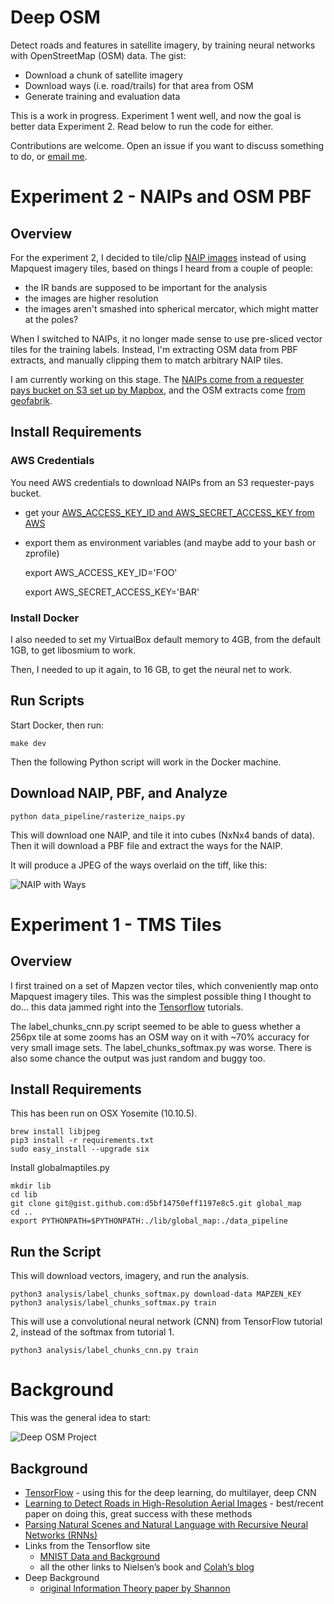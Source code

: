 # Deep OSM

Detect roads and features in satellite imagery, by training neural networks with OpenStreetMap (OSM) data. The gist:

* Download a chunk of satellite imagery
* Download ways (i.e. road/trails) for that area from OSM 
* Generate training and evaluation data

This is a work in progress. Experiment 1 went well, and now the goal is better data Experiment 2. Read below to run the code for either.

Contributions are welcome. Open an issue if you want to discuss something to do, or [email me](mailto:andrew@gaiagps.com).

# Experiment 2 - NAIPs and OSM PBF

## Overview

For the experiment 2, I decided to tile/clip [NAIP images](http://www.fsa.usda.gov/programs-and-services/aerial-photography/imagery-programs/naip-imagery/) instead of using Mapquest imagery tiles, based on things I heard from a couple of people:

* the IR bands are supposed to be important for the analysis
* the images are higher resolution
* the images aren't smashed into spherical mercator, which might matter at the poles?

When I switched to NAIPs, it no longer made sense to use pre-sliced vector tiles for the training labels. Instead, I'm extracting OSM data from PBF extracts, and manually clipping them to match arbitrary NAIP tiles.

I am currently working on this stage. The [NAIPs come from a requester pays bucket on S3 set up by Mapbox](http://www.slideshare.net/AmazonWebServices/open-data-innovation-building-on-open-data-sets-for-innovative-applications), and the OSM extracts come [from geofabrik](http://download.geofabrik.de/). 

## Install Requirements

### AWS Credentials

You need AWS credentials to download NAIPs from an S3 requester-pays bucket.

 * get your [AWS_ACCESS_KEY_ID and AWS_SECRET_ACCESS_KEY from AWS](http://docs.aws.amazon.com/cli/latest/userguide/cli-chap-getting-started.html)

 * export them as environment variables (and maybe add to your bash or zprofile)


    export AWS_ACCESS_KEY_ID='FOO'

    export AWS_SECRET_ACCESS_KEY='BAR'

### Install Docker

I also needed to set my VirtualBox default memory to 4GB, from the default 1GB, to get libosmium to work. 

Then, I needed to up it again, to 16 GB, to get the neural net to work.

## Run Scripts 

Start Docker, then run:

    make dev

Then the following Python script will work in the Docker machine.

## Download NAIP, PBF, and Analyze

    python data_pipeline/rasterize_naips.py

This will download one NAIP, and tile it into cubes (NxNx4 bands of data). Then it will download a PBF file and extract the ways for the NAIP.

It will produce a JPEG of the ways overlaid on the tiff, like this:

![NAIP with Ways](https://pbs.twimg.com/media/Cft3GbeUkAAqqAd.jpg)

# Experiment 1 - TMS Tiles

## Overview

I first trained on a set of Mapzen vector tiles, which conveniently map onto Mapquest imagery tiles. This was the simplest possible thing I thought to do... this data jammed right into the [Tensorflow](http://tensorflow.org) tutorials.

The label_chunks_cnn.py script seemed to be able to guess whether a 256px tile at some zooms has an OSM way on it with ~70% accuracy for very small image sets. The label_chunks_softmax.py was worse. There is also some chance the output was just random and buggy too. 

## Install Requirements

This has been run on OSX Yosemite (10.10.5).

    brew install libjpeg
    pip3 install -r requirements.txt 
    sudo easy_install --upgrade six

Install globalmaptiles.py

    mkdir lib
    cd lib
    git clone git@gist.github.com:d5bf14750eff1197e8c5.git global_map
    cd ..
    export PYTHONPATH=$PYTHONPATH:./lib/global_map:./data_pipeline

## Run the Script
This will download vectors, imagery, and run the analysis.

    python3 analysis/label_chunks_softmax.py download-data MAPZEN_KEY
    python3 analysis/label_chunks_softmax.py train

This will use a convolutional neural network (CNN) from TensorFlow tutorial 2, instead of the softmax from tutorial 1.

    python3 analysis/label_chunks_cnn.py train

# Background

This was the general idea to start:

![Deep OSM Project](https://gaiagps.mybalsamiq.com/mockups/4278030.png?key=1e42f249214928d1fa7b17cf866401de0c2af867)

## Background

* [TensorFlow](https://www.tensorflow.org/) - using this for the deep learning, do multilayer, deep CNN
* [Learning to Detect Roads in High-Resolution Aerial
Images](http://citeseerx.ist.psu.edu/viewdoc/download?doi=10.1.1.232.1679&rep=rep1&type=pdf) - best/recent paper on doing this, great success with these methods
* [Parsing Natural Scenes and Natural Language
with Recursive Neural Networks (RNNs)](http://ai.stanford.edu/~ang/papers/icml11-ParsingWithRecursiveNeuralNetworks.pdf)
* Links from the Tensorflow site
    * [MNIST Data and Background](http://yann.lecun.com/exdb/mnist/)
    * all the other links to Nielsen’s book and [Colah’s blog](http://colah.github.io/posts/2015-08-Backprop/)
* Deep Background
    * [original Information Theory paper by Shannon](http://worrydream.com/refs/Shannon%20-%20A%20Mathematical%20Theory%20of%20Communication.pdf)